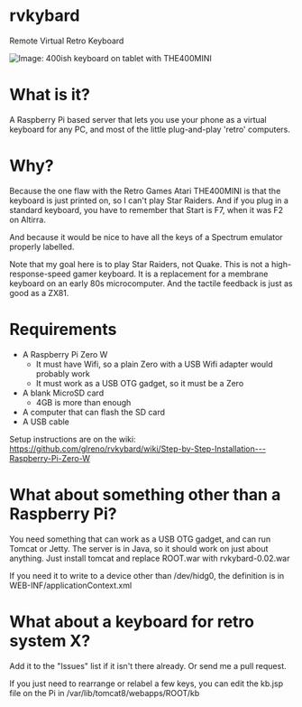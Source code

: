 # rvkybard

Remote Virtual Retro Keyboard

![Image: 400ish keyboard on tablet with THE400MINI](https://raw.githubusercontent.com/wiki/glreno/rvkybard/imx/rvkybard_setup.0.06.jpg)

# What is it?

A Raspberry Pi based server that lets you use your phone as a
virtual keyboard for any PC, and most of the little plug-and-play
'retro' computers.

# Why?

Because the one flaw with the Retro Games Atari THE400MINI is that the keyboard is just printed on, so I can't play Star Raiders. And if you plug in a standard keyboard, you have to remember that Start is F7, when it was F2 on Altirra.

And because it would be nice to have all the keys of a Spectrum emulator properly labelled.

Note that my goal here is to play Star Raiders, not Quake. This is not a high-response-speed gamer keyboard. It is a replacement for a membrane keyboard on an early 80s microcomputer. And the tactile feedback is just as good as a ZX81.

# Requirements

- A Raspberry Pi Zero W
    - It must have Wifi, so a plain Zero with a USB Wifi adapter would probably work
    - It must work as a USB OTG gadget, so it must be a Zero
- A blank MicroSD card
    - 4GB is more than enough
- A computer that can flash the SD card
- A USB cable

Setup instructions are on the wiki: https://github.com/glreno/rvkybard/wiki/Step-by-Step-Installation---Raspberry-Pi-Zero-W

# What about something other than a Raspberry Pi?

You need something that can work as a USB OTG gadget,
and can run Tomcat or Jetty.
The server is in Java, so it should work on just about anything. Just install tomcat and replace ROOT.war with rvkybard-0.02.war

If you need it to write to a device other than /dev/hidg0, the definition is in WEB-INF/applicationContext.xml

# What about a keyboard for retro system X?

Add it to the "Issues" list if it isn't there already.
Or send me a pull request.

If you just need to rearrange or relabel a few keys, you can edit the kb.jsp file on the Pi in /var/lib/tomcat8/webapps/ROOT/kb
